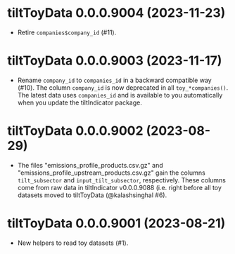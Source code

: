 <!-- NEWS.md is maintained by https://cynkra.github.io/fledge, do not edit -->

# tiltToyData 0.0.0.9004 (2023-11-23)

* Retire `companies$company_id` (#11).

# tiltToyData 0.0.0.9003 (2023-11-17)

* Rename `company_id` to `companies_id` in a backward compatible way (#10). The
column `company_id` is now deprecated in all `toy_*companies()`. The latest data
uses `companies_id` and is available to you automatically when you update the
tiltIndicator package.

# tiltToyData 0.0.0.9002 (2023-08-29)

* The files "emissions_profile_products.csv.gz" and "emissions_profile_upstream_products.csv.gz" gain the columns `tilt_subsector` and `input_tilt_subsector`, respectively. These columns come from raw data in tiltIndicator v0.0.0.9088 (i.e. right before all toy datasets moved to tiltToyData (@kalashsinghal #6).

# tiltToyData 0.0.0.9001 (2023-08-21)

* New helpers to read toy datasets (#1).
